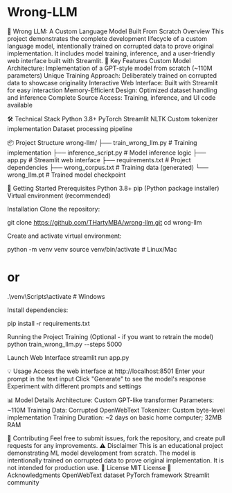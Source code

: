 # Wrong-LLM
🤖 Wrong LLM: A Custom Language Model Built From Scratch
Overview
This project demonstrates the complete development lifecycle of a custom language model, intentionally trained on corrupted data to prove original implementation. It includes model training, inference, and a user-friendly web interface built with Streamlit.
🌟 Key Features
Custom Model Architecture: Implementation of a GPT-style model from scratch (~110M parameters)
Unique Training Approach: Deliberately trained on corrupted data to showcase originality
Interactive Web Interface: Built with Streamlit for easy interaction
Memory-Efficient Design: Optimized dataset handling and inference
Complete Source Access: Training, inference, and UI code available

🛠️ Technical Stack
Python 3.8+
PyTorch
Streamlit
NLTK
Custom tokenizer implementation
Dataset processing pipeline

📦 Project Structure
wrong-llm/
├── train_wrong_llm.py     # Training implementation
├── inference_script.py    # Model inference logic
├── app.py                # Streamlit web interface
├── requirements.txt      # Project dependencies
├── wrong_corpus.txt      # Training data (generated)
└── wrong_llm.pt         # Trained model checkpoint


🚀 Getting Started
Prerequisites
Python 3.8+
pip (Python package installer)
Virtual environment (recommended)

Installation
Clone the repository:

git clone https://github.com/THartyMBA/wrong-llm.git
cd wrong-llm


Create and activate virtual environment:

python -m venv venv
source venv/bin/activate  # Linux/Mac
# or
.\venv\Scripts\activate   # Windows


Install dependencies:

pip install -r requirements.txt


Running the Project
Training (Optional - if you want to retrain the model)
python train_wrong_llm.py --steps 5000


Launch Web Interface
streamlit run app.py


💡 Usage
Access the web interface at http://localhost:8501
Enter your prompt in the text input
Click "Generate" to see the model's response
Experiment with different prompts and settings

📊 Model Details
Architecture: Custom GPT-like transformer
Parameters: ~110M
Training Data: Corrupted OpenWebText
Tokenizer: Custom byte-level implementation
Training Duration: ~2 days on basic home computer; 32MB RAM

🤝 Contributing
Feel free to submit issues, fork the repository, and create pull requests for any improvements.
⚠️ Disclaimer
This is an educational project demonstrating ML model development from scratch. The model is intentionally trained on corrupted data to prove original implementation. It is not intended for production use.
📄 License
MIT License
🙏 Acknowledgments
OpenWebText dataset
PyTorch framework
Streamlit community





